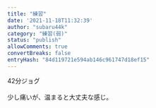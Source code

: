 ```yaml
---
title: "練習"
date: '2021-11-18T11:32:39'
author: "subaru44k"
category: "練習(弱)"
status: "publish"
allowComments: true
convertBreaks: false
entryHash: "84d119721e594ab146c961747d18ef15"
---
```

42分ジョグ<br>
<br>
少し痛いが、温まると大丈夫な感じ。

